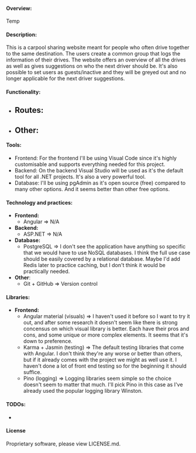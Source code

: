#### Overview:
  Temp

#### Description:
  This is a carpool sharing website meant for people who often drive together to the same destination. The users create a common group that logs the information of their drives. The website offers an overview of all the drives as well as gives suggestions on who the next driver should be. It's also possible to set users as guests/inactive and they will be greyed out and no longer applicable for the next driver suggestions.

#### Functionality:
  - **Routes:**
    - 
  - **Other:**
    - 

#### Tools:
  - Frontend: For the frontend I'll be using Visual Code since it's highly customisable and supports everything needed for this project.
  - Backend: On the backend Visual Studio will be used as it's the default tool for all .NET projects. It's also a very powerful tool.
  - Database: I'll be using pgAdmin as it's open source (free) compared to many other options. And it seems better than other free options.
 
#### Technology and practices:
  - **Frontend:**
    - Angular => N/A
  - **Backend:**
    - ASP.NET => N/A
  - **Database:**
    - PostgreSQL => I don't see the application have anything so specific that we would have to use NoSQL databases. I think the full use case should be easily covered by a relational database. Maybe I'd add Redis later to practice caching, but I don't think it would be practically needed.
  - **Other**:
    - Git + GitHub => Version control
	
#### Libraries:
  - **Frontend:**
	- Angular material (visuals) => I haven't used it before so I want to try it out, and after some research it doesn't seem like there is strong concensus on which visual library is better. Each have their pros and cons, and some unique or more complex elements. It seems that it's down to preference.
	- Karma + Jasmin (testing) => The default testing libraries that come with Angular. I don't think they're any worse or better than others, but if it already comes with the project we might as well use it. I haven't done a lot of front end testing so for the beginning it should suffice.
	- Pino (logging) => Logging libraries seem simple so the choice doesn't seem to matter that much. I'll pick Pino in this case as I've already used the popular logging library Winston.
#### TODOs:
  - 
  
#### License
Proprietary software, please view LICENSE.md.
